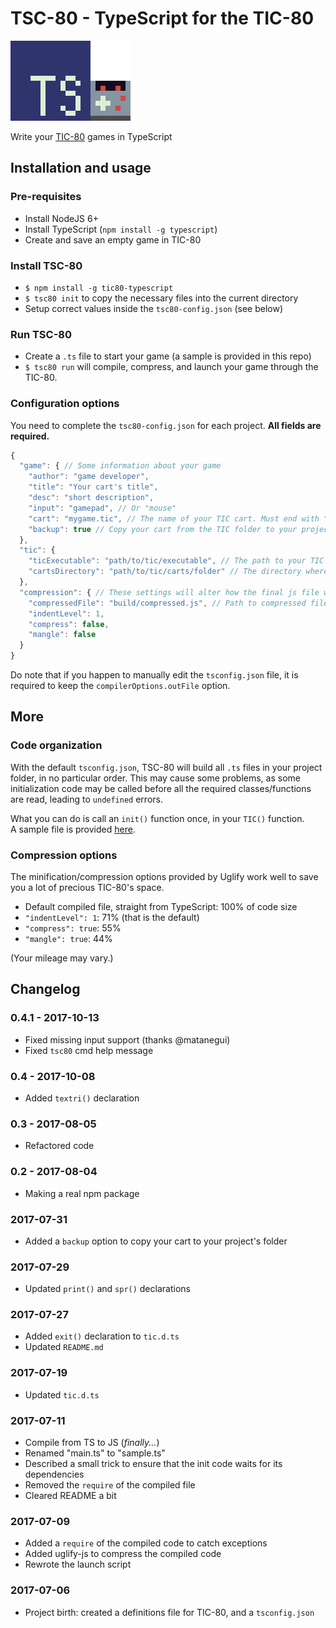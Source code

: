 # TSC-80 - TypeScript for the TIC-80

![](logo.png)

Write your [TIC-80](https://tic.computer/) games in TypeScript


## Installation and usage

### Pre-requisites

- Install NodeJS 6+
- Install TypeScript (`npm install -g typescript`)
- Create and save an empty game in TIC-80

### Install TSC-80

- `$ npm install -g tic80-typescript`
- `$ tsc80 init` to copy the necessary files into the current directory
- Setup correct values inside the `tsc80-config.json` (see below)

### Run TSC-80

- Create a `.ts` file to start your game (a sample is provided in this repo)
- `$ tsc80 run` will compile, compress, and launch your game through the TIC-80.

### Configuration options

You need to complete the `tsc80-config.json` for each project. **All fields are required.**
```js
{
  "game": { // Some information about your game
    "author": "game developer",
    "title": "Your cart's title",
    "desc": "short description",
    "input": "gamepad", // Or "mouse"
    "cart": "mygame.tic", // The name of your TIC cart. Must end with ".tic"
    "backup": true // Copy your cart from the TIC folder to your project folder. Backup it with git!
  },
  "tic": {
    "ticExecutable": "path/to/tic/executable", // The path to your TIC executable
    "cartsDirectory": "path/to/tic/carts/folder" // The directory where TIC stores its carts. Accessible from TIC with the "folder" command
  },
  "compression": { // These settings will alter how the final js file will look like
    "compressedFile": "build/compressed.js", // Path to compressed file. You should not have to change this.
    "indentLevel": 1,
    "compress": false,
    "mangle": false
  }
}
```

Do note that if you happen to manually edit the `tsconfig.json` file, it is required to keep the `compilerOptions.outFile` option.


## More

### Code organization

With the default `tsconfig.json`, TSC-80 will build all `.ts` files in your project folder, in no particular order. 
This may cause some problems, as some initialization code may be called before all the required classes/functions are read, leading to `undefined` errors.

What you can do is call an `init()` function once, in your `TIC()` function.  
A sample file is provided [here](https://github.com/scambier/tic80-typescript/blob/master/sample/tsc80-sample.ts).

### Compression options

The minification/compression options provided by Uglify work well to save you a lot of precious TIC-80's space.

- Default compiled file, straight from TypeScript: 100% of code size
- `"indentLevel": 1`: 71% (that is the default)
- `"compress": true`: 55%
- `"mangle": true`: 44%

(Your mileage may vary.)


## Changelog

### 0.4.1 - 2017-10-13
- Fixed missing input support (thanks @matanegui)
- Fixed `tsc80` cmd help message

### 0.4 - 2017-10-08
- Added `textri()` declaration

### 0.3 - 2017-08-05
- Refactored code

### 0.2 - 2017-08-04
- Making a real npm package

### 2017-07-31
- Added a `backup` option to copy your cart to your project's folder

### 2017-07-29
- Updated `print()` and `spr()` declarations

### 2017-07-27

- Added `exit()` declaration to `tic.d.ts`
- Updated `README.md`

### 2017-07-19

- Updated `tic.d.ts`

### 2017-07-11

- Compile from TS to JS (*finally...*)
- Renamed "main.ts" to "sample.ts"
- Described a small trick to ensure that the init code waits for its dependencies
- Removed the `require` of the compiled file
- Cleared README a bit

### 2017-07-09

- Added a `require` of the compiled code to catch exceptions
- Added uglify-js to compress the compiled code
- Rewrote the launch script

### 2017-07-06

- Project birth: created a definitions file for TIC-80, and a `tsconfig.json`
